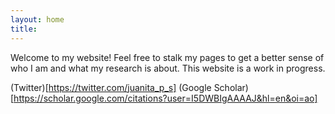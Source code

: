 ```yaml
---
layout: home
title: 
---
```


Welcome to my website! Feel free to stalk my pages to get a better sense of who I am and what my research is about. This website is a work in progress. 

(Twitter)[https://twitter.com/juanita_p_s]
(Google Scholar)[https://scholar.google.com/citations?user=I5DWBIgAAAAJ&hl=en&oi=ao]

